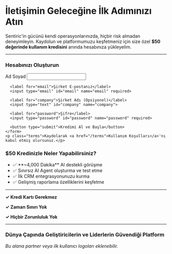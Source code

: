 # İletişimin Geleceğine İlk Adımınızı Atın

Sentiric'in gücünü kendi operasyonlarınızda, hiçbir risk almadan deneyimleyin. Kaydolun ve platformumuzu keşfetmeniz için size özel **$50 değerinde kullanım kredisini** anında hesabınıza yükleyelim.

---
<div class="signup-container">
  <div class="signup-form">
    <h3>Hesabınızı Oluşturun</h3>
    <form>
      <label for="fullName">Ad Soyad</label>
      <input type="text" id="fullName" name="fullName" required>
      
      <label for="email">Şirket E-postanız</label>
      <input type="email" id="email" name="email" required>

      <label for="company">Şirket Adı (Opsiyonel)</label>
      <input type="text" id="company" name="company">

      <label for="password">Şifre</label>
      <input type="password" id="password" name="password" required>
      
      <button type="submit">Kredimi Al ve Başla</button>
    </form>
    <p class="terms">Kaydolarak <a href="/terms">Kullanım Koşulları</a>'nı kabul etmiş olursunuz.</p>
  </div>
  <div class="signup-value">
    <h3>$50 Kredinizle Neler Yapabilirsiniz?</h3>
    <ul>
      <li>✅ **~4,000 Dakika** AI destekli görüşme</li>
      <li>✅ Sınırsız AI Agent oluşturma ve test etme</li>
      <li>✅ İlk CRM entegrasyonunuzu kurma</li>
      <li>✅ Gelişmiş raporlama özelliklerini keşfetme</li>
    </ul>
    <hr>
    <p><strong>✓ Kredi Kartı Gerekmez</strong></p>
    <p><strong>✓ Zaman Sınırı Yok</strong></p>
    <p><strong>✓ Hiçbir Zorunluluk Yok</strong></p>
  </div>
</div>

---
### Dünya Çapında Geliştiricilerin ve Liderlerin Güvendiği Platform

*Bu alana partner veya ilk kullanıcı logoları eklenebilir.*